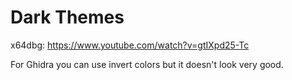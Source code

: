# Dark Themes
x64dbg: https://www.youtube.com/watch?v=gtIXpd25-Tc

For Ghidra you can use invert colors but it doesn't look very good.